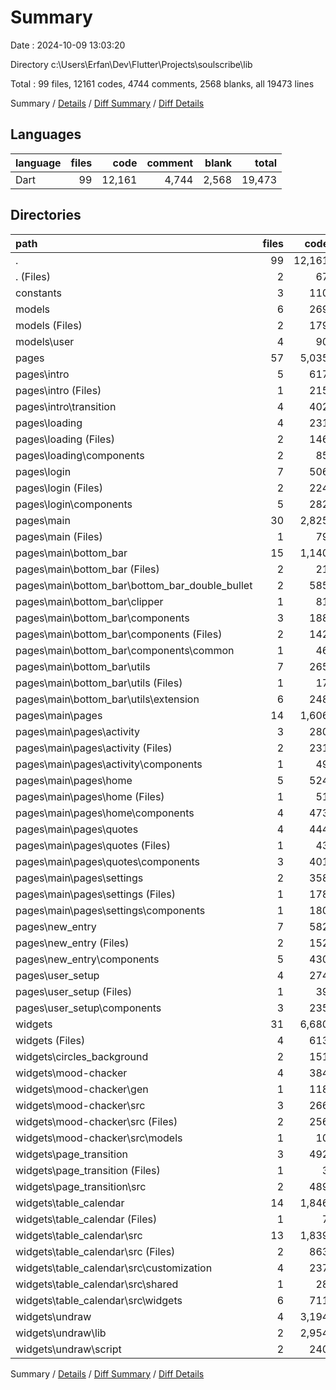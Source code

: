 # Summary

Date : 2024-10-09 13:03:20

Directory c:\\Users\\Erfan\\Dev\\Flutter\\Projects\\soulscribe\\lib

Total : 99 files,  12161 codes, 4744 comments, 2568 blanks, all 19473 lines

Summary / [Details](details.md) / [Diff Summary](diff.md) / [Diff Details](diff-details.md)

## Languages
| language | files | code | comment | blank | total |
| :--- | ---: | ---: | ---: | ---: | ---: |
| Dart | 99 | 12,161 | 4,744 | 2,568 | 19,473 |

## Directories
| path | files | code | comment | blank | total |
| :--- | ---: | ---: | ---: | ---: | ---: |
| . | 99 | 12,161 | 4,744 | 2,568 | 19,473 |
| . (Files) | 2 | 67 | 0 | 7 | 74 |
| constants | 3 | 110 | 1 | 7 | 118 |
| models | 6 | 269 | 2 | 42 | 313 |
| models (Files) | 2 | 179 | 0 | 21 | 200 |
| models\\user | 4 | 90 | 2 | 21 | 113 |
| pages | 57 | 5,035 | 102 | 454 | 5,591 |
| pages\\intro | 5 | 617 | 16 | 67 | 700 |
| pages\\intro (Files) | 1 | 215 | 0 | 11 | 226 |
| pages\\intro\\transition | 4 | 402 | 16 | 56 | 474 |
| pages\\loading | 4 | 231 | 2 | 18 | 251 |
| pages\\loading (Files) | 2 | 146 | 2 | 14 | 162 |
| pages\\loading\\components | 2 | 85 | 0 | 4 | 89 |
| pages\\login | 7 | 506 | 1 | 52 | 559 |
| pages\\login (Files) | 2 | 224 | 1 | 16 | 241 |
| pages\\login\\components | 5 | 282 | 0 | 36 | 318 |
| pages\\main | 30 | 2,825 | 78 | 266 | 3,169 |
| pages\\main (Files) | 1 | 79 | 0 | 3 | 82 |
| pages\\main\\bottom_bar | 15 | 1,140 | 77 | 192 | 1,409 |
| pages\\main\\bottom_bar (Files) | 2 | 21 | 0 | 5 | 26 |
| pages\\main\\bottom_bar\\bottom_bar_double_bullet | 2 | 585 | 14 | 84 | 683 |
| pages\\main\\bottom_bar\\clipper | 1 | 81 | 0 | 12 | 93 |
| pages\\main\\bottom_bar\\components | 3 | 188 | 0 | 31 | 219 |
| pages\\main\\bottom_bar\\components (Files) | 2 | 142 | 0 | 24 | 166 |
| pages\\main\\bottom_bar\\components\\common | 1 | 46 | 0 | 7 | 53 |
| pages\\main\\bottom_bar\\utils | 7 | 265 | 63 | 60 | 388 |
| pages\\main\\bottom_bar\\utils (Files) | 1 | 17 | 0 | 4 | 21 |
| pages\\main\\bottom_bar\\utils\\extension | 6 | 248 | 63 | 56 | 367 |
| pages\\main\\pages | 14 | 1,606 | 1 | 71 | 1,678 |
| pages\\main\\pages\\activity | 3 | 280 | 1 | 14 | 295 |
| pages\\main\\pages\\activity (Files) | 2 | 231 | 1 | 8 | 240 |
| pages\\main\\pages\\activity\\components | 1 | 49 | 0 | 6 | 55 |
| pages\\main\\pages\\home | 5 | 524 | 0 | 28 | 552 |
| pages\\main\\pages\\home (Files) | 1 | 51 | 0 | 3 | 54 |
| pages\\main\\pages\\home\\components | 4 | 473 | 0 | 25 | 498 |
| pages\\main\\pages\\quotes | 4 | 444 | 0 | 18 | 462 |
| pages\\main\\pages\\quotes (Files) | 1 | 43 | 0 | 2 | 45 |
| pages\\main\\pages\\quotes\\components | 3 | 401 | 0 | 16 | 417 |
| pages\\main\\pages\\settings | 2 | 358 | 0 | 11 | 369 |
| pages\\main\\pages\\settings (Files) | 1 | 178 | 0 | 6 | 184 |
| pages\\main\\pages\\settings\\components | 1 | 180 | 0 | 5 | 185 |
| pages\\new_entry | 7 | 582 | 5 | 28 | 615 |
| pages\\new_entry (Files) | 2 | 152 | 1 | 9 | 162 |
| pages\\new_entry\\components | 5 | 430 | 4 | 19 | 453 |
| pages\\user_setup | 4 | 274 | 0 | 23 | 297 |
| pages\\user_setup (Files) | 1 | 39 | 0 | 3 | 42 |
| pages\\user_setup\\components | 3 | 235 | 0 | 20 | 255 |
| widgets | 31 | 6,680 | 4,639 | 2,058 | 13,377 |
| widgets (Files) | 4 | 613 | 41 | 84 | 738 |
| widgets\\circles_background | 2 | 151 | 0 | 15 | 166 |
| widgets\\mood-chacker | 4 | 384 | 67 | 48 | 499 |
| widgets\\mood-chacker\\gen | 1 | 118 | 8 | 12 | 138 |
| widgets\\mood-chacker\\src | 3 | 266 | 59 | 36 | 361 |
| widgets\\mood-chacker\\src (Files) | 2 | 256 | 59 | 34 | 349 |
| widgets\\mood-chacker\\src\\models | 1 | 10 | 0 | 2 | 12 |
| widgets\\page_transition | 3 | 492 | 66 | 93 | 651 |
| widgets\\page_transition (Files) | 1 | 3 | 0 | 2 | 5 |
| widgets\\page_transition\\src | 2 | 489 | 66 | 91 | 646 |
| widgets\\table_calendar | 14 | 1,846 | 294 | 380 | 2,520 |
| widgets\\table_calendar (Files) | 1 | 7 | 2 | 2 | 11 |
| widgets\\table_calendar\\src | 13 | 1,839 | 292 | 378 | 2,509 |
| widgets\\table_calendar\\src (Files) | 2 | 863 | 94 | 173 | 1,130 |
| widgets\\table_calendar\\src\\customization | 4 | 237 | 171 | 104 | 512 |
| widgets\\table_calendar\\src\\shared | 1 | 28 | 15 | 12 | 55 |
| widgets\\table_calendar\\src\\widgets | 6 | 711 | 12 | 89 | 812 |
| widgets\\undraw | 4 | 3,194 | 4,171 | 1,438 | 8,803 |
| widgets\\undraw\\lib | 2 | 2,954 | 4,164 | 1,395 | 8,513 |
| widgets\\undraw\\script | 2 | 240 | 7 | 43 | 290 |

Summary / [Details](details.md) / [Diff Summary](diff.md) / [Diff Details](diff-details.md)